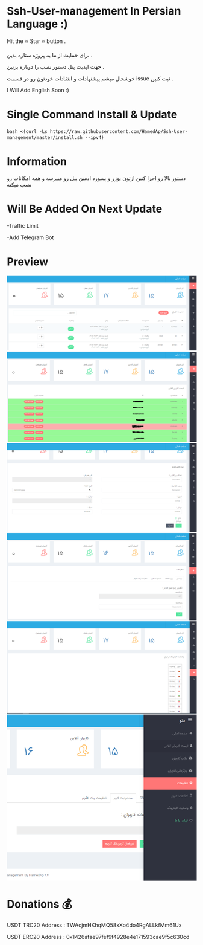 # Ssh-User-management In Persian Language :)
Hit the ⭐ Star ⭐ button .

برای حمایت از ما به پروژه ستاره بدین . 

جهت اپدیت پنل دستور نصب را دوباره بزنین .

خوشحال میشم پیشنهادات و انتقادات خودتون رو در قسمت issue ثبت کنین .

I Will Add English Soon :)

# Single Command Install & Update

````
bash <(curl -Ls https://raw.githubusercontent.com/HamedAp/Ssh-User-management/master/install.sh --ipv4)
````

# Information
دستور بالا رو اجرا کنین ازتون یوزر و پسورد ادمین پنل رو میپرسه و همه امکانات رو نصب میکنه 


# Will Be Added On Next Update 

-Traffic Limit

-Add Telegram Bot







# Preview
![](screenshot/index.PNG)
![](screenshot/online2.PNG)
![](screenshot/newuser.PNG)
![](screenshot/setting.PNG)
![](screenshot/filtering.PNG)
![](screenshot/menu.PNG)

# Donations 💰
USDT TRC20 Address :
TWAcjmHKhqMQ58xXo4do4RgALLkfMm61Ux

USDT ERC20 Address :
0x1426afae97fef9f4928e4e171593cae9f5c630cd
